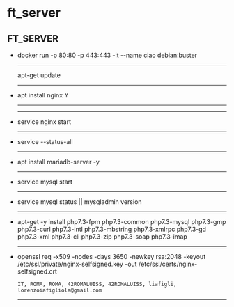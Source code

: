 # ft_server
<html>
   <head></head>
<body>
<h2>FT_SERVER</h2>
<ul padding="10px">
<li>docker run -p 80:80 -p 443:443 -it --name ciao debian:buster</li>
<hr>
apt-get update
<hr>
<li>
apt install nginx
Y
<hr>
</li>
<hr>
<li>service nginx start</li>
<hr>
<li>service --status-all</li>
<hr>
<li>apt install mariadb-server -y</li>
<hr>
<li>service mysql start</li>
<hr>
<li>service mysql status || mysqladmin version</li>
<hr>
<li>apt-get -y install php7.3-fpm php7.3-common php7.3-mysql php7.3-gmp php7.3-curl php7.3-intl php7.3-mbstring php7.3-xmlrpc php7.3-gd php7.3-xml php7.3-cli php7.3-zip php7.3-soap php7.3-imap
 <li>
 <hr>
 openssl req -x509 -nodes -days 3650 -newkey rsa:2048 -keyout /etc/ssl/private/nginx-selfsigned.key -out /etc/ssl/certs/nginx-selfsigned.crt
</li>

    
    IT, ROMA, ROMA, 42ROMALUISS, 42ROMALUISS, liafigli, lorenzoiafigliola@gmail.com
    
</li>
<hr>
 </ul>
 </body>
 </html>

